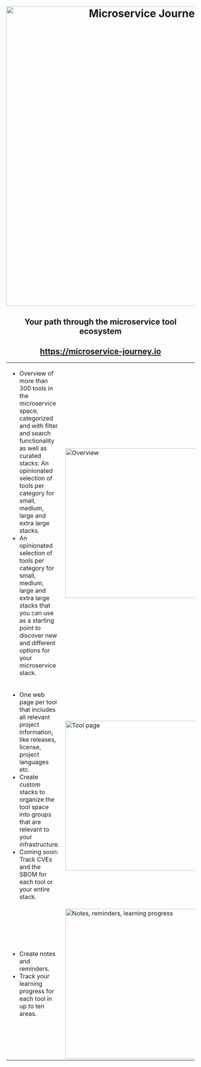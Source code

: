 <h1 align="center">
    <a href="https://microservice-journey.io/" target="_blank">
        <img width="800" alt="Microservice Journey Logo" src="https://github.com/user-attachments/assets/bd3ea414-89fe-4c22-b44e-853fa6e09f97" />
    </a>
</h1>

<h2 align="center">Your path through the microservice tool ecosystem</h2>

<h2 align="center">
    <a href="https://microservice-journey.io/" target="_blank">
        https://microservice-journey.io
    </a>
</h2>

<table>
    <tr>
        <td width="50%">
            <ul>
                <li>Overview of more than 300 tools in the microservice space, categorized and with filter and search functionality as well as curated stacks: An opinionated selection of tools per category for small, medium, large and extra large stacks.</li>
                <li>An opinionated selection of tools per category for small, medium, large and extra large stacks that you can use as a starting point to discover new and different options for your microservice stack.</li>
            </ul>
        </td>
        <td width="50%">
            <img width="400" alt="Overview" src="https://github.com/user-attachments/assets/0377a45f-2e0b-463a-ba06-5766c68ea884" /> 
        </td>
    </tr>
    <tr>
        <td width="50%">
            <ul>
                <li>One web page per tool that includes all relevant project information, like releases, license, project languages etc.</li>
                <li>Create custom stacks to organize the tool space into groups that are relevant to your infrastructure.</li>
                <li>Coming soon: Track CVEs and the SBOM for each tool or your entire stack.</li>
            </ul>
        </td>
        <td width="50%">
            <img width="400" alt="Tool page" src="https://github.com/user-attachments/assets/d4a6ad1e-1a54-4551-acfe-1006fc107e32" />
        </td>
    </tr>
    <tr>
        <td width="50%">
            <ul>
                <li>Create notes and reminders.</li>
                <li>Track your learning progress for each tool in up to ten areas.</li>
            </ul>
        </td>
        <td width="50%">
            <img width="400" alt="Notes, reminders, learning progress" src="https://github.com/user-attachments/assets/d01a5f95-dad4-4bed-b6f5-2cd5da123a3b" />
        </td>
    </tr>
</table>

